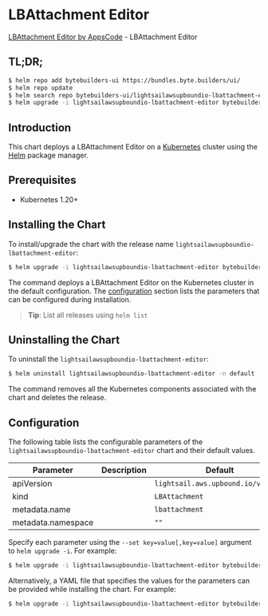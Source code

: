 # LBAttachment Editor

[LBAttachment Editor by AppsCode](https://byte.builders) - LBAttachment Editor

## TL;DR;

```bash
$ helm repo add bytebuilders-ui https://bundles.byte.builders/ui/
$ helm repo update
$ helm search repo bytebuilders-ui/lightsailawsupboundio-lbattachment-editor --version=v0.4.18
$ helm upgrade -i lightsailawsupboundio-lbattachment-editor bytebuilders-ui/lightsailawsupboundio-lbattachment-editor -n default --create-namespace --version=v0.4.18
```

## Introduction

This chart deploys a LBAttachment Editor on a [Kubernetes](http://kubernetes.io) cluster using the [Helm](https://helm.sh) package manager.

## Prerequisites

- Kubernetes 1.20+

## Installing the Chart

To install/upgrade the chart with the release name `lightsailawsupboundio-lbattachment-editor`:

```bash
$ helm upgrade -i lightsailawsupboundio-lbattachment-editor bytebuilders-ui/lightsailawsupboundio-lbattachment-editor -n default --create-namespace --version=v0.4.18
```

The command deploys a LBAttachment Editor on the Kubernetes cluster in the default configuration. The [configuration](#configuration) section lists the parameters that can be configured during installation.

> **Tip**: List all releases using `helm list`

## Uninstalling the Chart

To uninstall the `lightsailawsupboundio-lbattachment-editor`:

```bash
$ helm uninstall lightsailawsupboundio-lbattachment-editor -n default
```

The command removes all the Kubernetes components associated with the chart and deletes the release.

## Configuration

The following table lists the configurable parameters of the `lightsailawsupboundio-lbattachment-editor` chart and their default values.

|     Parameter      | Description |                    Default                    |
|--------------------|-------------|-----------------------------------------------|
| apiVersion         |             | <code>lightsail.aws.upbound.io/v1beta1</code> |
| kind               |             | <code>LBAttachment</code>                     |
| metadata.name      |             | <code>lbattachment</code>                     |
| metadata.namespace |             | <code>""</code>                               |


Specify each parameter using the `--set key=value[,key=value]` argument to `helm upgrade -i`. For example:

```bash
$ helm upgrade -i lightsailawsupboundio-lbattachment-editor bytebuilders-ui/lightsailawsupboundio-lbattachment-editor -n default --create-namespace --version=v0.4.18 --set apiVersion=lightsail.aws.upbound.io/v1beta1
```

Alternatively, a YAML file that specifies the values for the parameters can be provided while
installing the chart. For example:

```bash
$ helm upgrade -i lightsailawsupboundio-lbattachment-editor bytebuilders-ui/lightsailawsupboundio-lbattachment-editor -n default --create-namespace --version=v0.4.18 --values values.yaml
```
